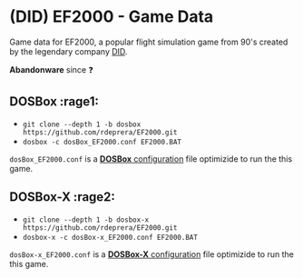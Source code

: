# (DID) EF2000 - Game Data

Game data for EF2000, a popular flight simulation game from 90's created by the legendary company [DID](https://en.wikipedia.org/wiki/Digital_Image_Design).

**Abandonware** since :question:

## DOSBox :rage1:

- `git clone --depth 1 -b dosbox https://github.com/rdeprera/EF2000.git`
- `dosbox -c dosBox_EF2000.conf EF2000.BAT`

`dosBox_EF2000.conf` is a [**DOSBox** configuration](https://www.dosbox.com/wiki/Dosbox.conf) file optimizide to run the this game.


## DOSBox-X :rage2:
- `git clone --depth 1 -b dosbox-x https://github.com/rdeprera/EF2000.git`
- `dosbox-x -c dosBox-x_EF2000.conf EF2000.BAT`

`dosBox-x_EF2000.conf` is a [**DOSBox-X** configuration](https://dosbox-x.com/wiki/) file optimizide to run the this game.